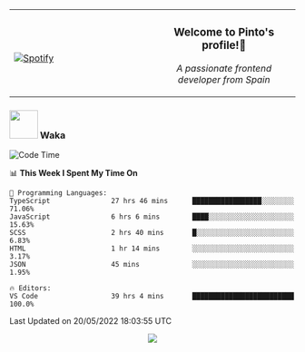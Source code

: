 <table width="100%" align="center"> 
  <tr>
  <td width="50%">
      
&nbsp; <br> [![Spotify](https://novatorem-zeta-rust.vercel.app/api/spotify)](https://open.spotify.com/user/novatorem-zeta-rust)

  </td>
  <td width="50%">
    <h3 align="center">Welcome to Pinto's profile!👋</h3>
    <p align="center"><em>A passionate frontend developer from Spain</em></p>
  </td>
  </table>

### <img src="https://media.giphy.com/media/VgCDAzcKvsR6OM0uWg/giphy.gif" width="50"> Waka

  <!--START_SECTION:waka-->
![Code Time](http://img.shields.io/badge/Code%20Time-401%20hrs%2029%20mins-blue)

📊 **This Week I Spent My Time On** 

```text
💬 Programming Languages: 
TypeScript               27 hrs 46 mins      █████████████████░░░░░░░░   71.06% 
JavaScript               6 hrs 6 mins        ████░░░░░░░░░░░░░░░░░░░░░   15.63% 
SCSS                     2 hrs 40 mins       █░░░░░░░░░░░░░░░░░░░░░░░░   6.83% 
HTML                     1 hr 14 mins        ░░░░░░░░░░░░░░░░░░░░░░░░░   3.17% 
JSON                     45 mins             ░░░░░░░░░░░░░░░░░░░░░░░░░   1.95%

🔥 Editors: 
VS Code                  39 hrs 4 mins       █████████████████████████   100.0%

```


 Last Updated on 20/05/2022 18:03:55 UTC
<!--END_SECTION:waka-->

<div align="center">
<img src="https://github-readme-stats-gilt-tau.vercel.app/api/top-langs/?username=pinto-hub&layout=compact&theme=dracula" />
</div>
